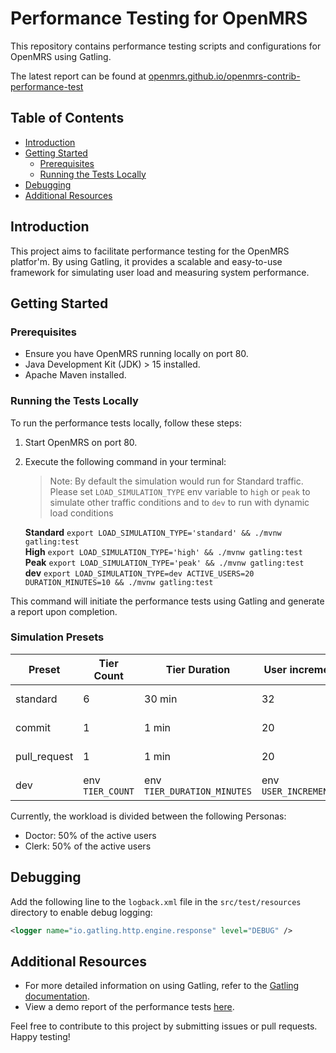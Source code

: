 # Performance Testing for OpenMRS

This repository contains performance testing scripts and configurations for OpenMRS using Gatling.

The latest report can be found at [openmrs.github.io/openmrs-contrib-performance-test](https://openmrs.github.io/openmrs-contrib-performance-test/)

## Table of Contents
- [Introduction](#introduction)
- [Getting Started](#getting-started)
    - [Prerequisites](#prerequisites)
    - [Running the Tests Locally](#running-the-tests-locally)
- [Debugging](#debugging)
- [Additional Resources](#additional-resources)

## Introduction

This project aims to facilitate performance testing for the OpenMRS platfor'm. By using Gatling, it provides a scalable and easy-to-use framework for simulating user load and measuring system performance.

## Getting Started

### Prerequisites

- Ensure you have OpenMRS running locally on port 80.
- Java Development Kit (JDK) > 15 installed.
- Apache Maven installed.

### Running the Tests Locally

To run the performance tests locally, follow these steps:

1. Start OpenMRS on port 80.
2. Execute the following command in your terminal:

    > Note: By default the simulation would run for Standard traffic. Please set `LOAD_SIMULATION_TYPE` env variable to `high` or `peak` to simulate other traffic conditions and to `dev` to run with dynamic load conditions
    
    **Standard**
    `export LOAD_SIMULATION_TYPE='standard' && ./mvnw gatling:test` \
    **High** `export LOAD_SIMULATION_TYPE='high' && ./mvnw gatling:test` \
    **Peak** `export LOAD_SIMULATION_TYPE='peak' && ./mvnw gatling:test` \
    **dev**  `export LOAD_SIMULATION_TYPE=dev ACTIVE_USERS=20 DURATION_MINUTES=10 && ./mvnw gatling:test`


This command will initiate the performance tests using Gatling and generate a report upon completion.

### Simulation Presets




| Preset       | Tier Count        | Tier Duration               | User increment per tier       | Ramp duration |
|--------------|-------------------|-----------------------------|-------------------------------|---------------|
| standard     | 6                 | 30 min                      | 32                            | 60 seconds    |
| commit       | 1                 | 1 min                       | 20                            | 60 seconds    |
| pull_request | 1                 | 1 min                       | 20                            | 60 seconds    |
| dev          | env `TIER_COUNT`  | env `TIER_DURATION_MINUTES` | env `USER_INCREMENT_PER_TIER` | 60 seconds    |

Currently, the workload is divided between the following Personas:

- Doctor: 50% of the active users
- Clerk: 50% of the active users


## Debugging

Add the following line to the `logback.xml` file in the `src/test/resources` directory to enable debug logging:

```xml
<logger name="io.gatling.http.engine.response" level="DEBUG" />
```

## Additional Resources

- For more detailed information on using Gatling, refer to the [Gatling documentation](https://gatling.io/docs/).
- View a demo report of the performance tests [here](https://omrs-performance-report.surge.sh/).

Feel free to contribute to this project by submitting issues or pull requests. Happy testing!
